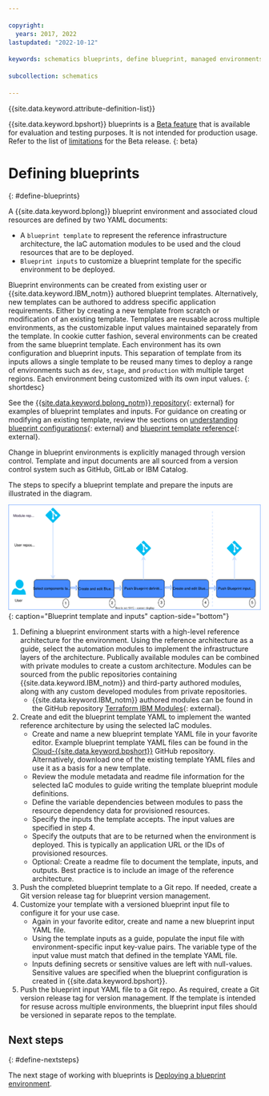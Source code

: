 ```yaml
---

copyright:
  years: 2017, 2022
lastupdated: "2022-10-12"

keywords: schematics blueprints, define blueprint, managed environments

subcollection: schematics

---
```


{{site.data.keyword.attribute-definition-list}}

{{site.data.keyword.bpshort}} blueprints is a [Beta feature](/docs/schematics?topic=schematics-bp-beta-limitations) that is available for evaluation and testing purposes. It is not intended for production usage. Refer to the list of [limitations](/docs/schematics?topic=schematics-bp-beta-limitations) for the Beta release.
{: beta}

# Defining blueprints
{: #define-blueprints}

A {{site.data.keyword.bplong}} blueprint environment and associated cloud resources are defined by two YAML documents: 

- A `blueprint template` to represent the reference infrastructure architecture, the IaC automation modules to be used and the cloud resources that are to be deployed.
- `Blueprint inputs` to customize a blueprint template for the specific environment to be deployed.

Blueprint environments can be created from existing user or {{site.data.keyword.IBM_notm}} authored blueprint templates. Alternatively, new templates can be authored to address specific application requirements. Either by creating a new template from scratch or modification of an existing template. Templates are reusable across multiple environments, as the customizable input values maintained separately from the template. In cookie cutter fashion, several environments can be created from the same blueprint template. Each environment has its own configuration and blueprint inputs. This separation of template from its inputs allows a single template to be reused many times to deploy a range of environments such as `dev`, `stage`, and `production` with multiple target regions. Each environment being customized with its own input values.
{: shortdesc}  

See the [{{site.data.keyword.bplong_notm}} repository](https://github.com/orgs/Cloud-Schematics/repositories?q=blueprint){: external} for  examples of blueprint templates and inputs. For guidance on creating or modifying an existing template, review the sections on [understanding blueprint configurations](https://cloud.ibm.com/docs/schematics?topic=schematics-blueprint-templates){: external} and [blueprint template reference](https://cloud.ibm.com/docs/schematics?topic=schematics-blueprint-templates){: external}.  

Change in blueprint environments is explicitly managed through version control. Template and input documents are all sourced from a version control system such as GitHub, GitLab or IBM Catalog. 

The steps to specify a blueprint template and prepare the inputs are illustrated in the diagram.

![Blueprint template and inputs](../images/sc-bp-define.svg){: caption="Blueprint template and inputs" caption-side="bottom"}

1. Defining a blueprint environment starts with a high-level reference architecture for the environment. Using the reference architecture as a guide, select the automation modules to implement the infrastructure layers of the architecture. Publically available modules can be combined with private modules to create a custom architecture. Modules can be sourced from the public repositories containing {{site.data.keyword.IBM_notm}} and third-party authored modules, along with any custom developed modules from private repositories.  
    - {{site.data.keyword.IBM_notm}} authored modules can be found in the GitHub repository [Terraform IBM Modules](https://github.com/terraform-ibm-modules){: external}.
2. Create and edit the blueprint template YAML to implement the wanted reference architecture by using the selected IaC modules.
    - Create and name a new blueprint template YAML file in your favorite editor. Example blueprint template YAML files can be found in the [Cloud-{{site.data.keyword.bpshort}}](https://github.com/orgs/Cloud-Schematics/repositories?q=blueprint) GitHub repository.  Alternatively, download one of the existing template YAML files and use it as a basis for a new template.  
    - Review the module metadata and readme file information for the selected IaC modules to guide writing the template blueprint module definitions. 
    - Define the variable dependencies between modules to pass the resource dependency data for provisioned resources.
    - Specify the inputs the template accepts. The input values are specified in step 4. 
    - Specify the outputs that are to be returned when the environment is deployed. This is typically an application URL or the IDs of provisioned resources.  
    - Optional: Create a readme file to document the template, inputs, and outputs. Best practice is to include an image of the reference architecture. 
3. Push the completed blueprint template to a Git repo. If needed, create a Git version release tag for blueprint version management. 
4. Customize your template with a versioned blueprint input file to configure it for your use case.  
    - Again in your favorite editor, create and name a new blueprint input YAML file.
    - Using the template inputs as a guide, populate the input file with environment-specific input key-value pairs. The variable type of the input value must match that defined in the template YAML file.
    - Inputs defining secrets or sensitive values are left with null-values. Sensitive values are specified when the blueprint configuration is created in {{site.data.keyword.bpshort}}.
5. Push the blueprint input YAML file to a Git repo. As required, create a Git version release tag for version management. If the template is intended for resuse across multiple environments, the blueprint input files should be versioned in separate repos to the template.  

## Next steps
{: #define-nextsteps}

The next stage of working with blueprints is [Deploying a blueprint environment](/docs/schematics?topic=schematics-deploy-blueprints). 
